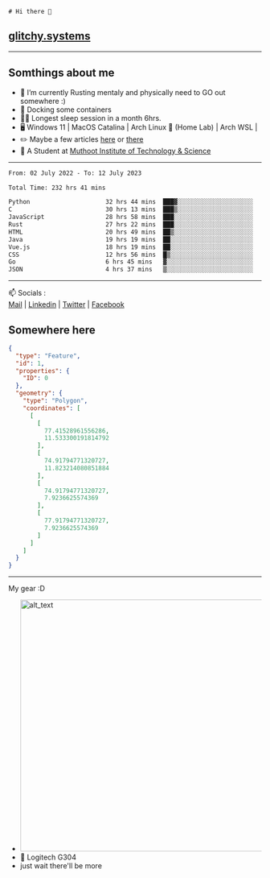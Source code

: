 ```
# Hi there 👋
```
## [glitchy.systems](https://glitchy.systems)
---

## Somthings about me



- 🌱 I’m currently Rusting mentaly and physically need to GO out somewhere :)
- 🐋 Docking some containers
- 😶‍🌫️ Longest sleep session in a month 6hrs.
- 🖥️ Windows 11 | MacOS Catalina | Arch Linux 🦩 (Home Lab) | Arch WSL |
- ✏️ Maybe a few articles [here](https://medium.com/@advaithnarayanan8) or [there](https://medium.com/@advaithnarayanan8)
- 📑 A Student at [Muthoot Institute of Technology & Science](https://mgmits.ac.in/)



---

<!--START_SECTION:waka-->

```txt
From: 02 July 2022 - To: 12 July 2023

Total Time: 232 hrs 41 mins

Python                     32 hrs 44 mins  ███▓░░░░░░░░░░░░░░░░░░░░░   14.07 %
C                          30 hrs 13 mins  ███▒░░░░░░░░░░░░░░░░░░░░░   12.99 %
JavaScript                 28 hrs 58 mins  ███░░░░░░░░░░░░░░░░░░░░░░   12.45 %
Rust                       27 hrs 22 mins  ███░░░░░░░░░░░░░░░░░░░░░░   11.77 %
HTML                       20 hrs 49 mins  ██▒░░░░░░░░░░░░░░░░░░░░░░   08.95 %
Java                       19 hrs 19 mins  ██░░░░░░░░░░░░░░░░░░░░░░░   08.30 %
Vue.js                     18 hrs 19 mins  ██░░░░░░░░░░░░░░░░░░░░░░░   07.88 %
CSS                        12 hrs 56 mins  █▒░░░░░░░░░░░░░░░░░░░░░░░   05.57 %
Go                         6 hrs 45 mins   ▓░░░░░░░░░░░░░░░░░░░░░░░░   02.90 %
JSON                       4 hrs 37 mins   ▒░░░░░░░░░░░░░░░░░░░░░░░░   01.99 %
```

<!--END_SECTION:waka-->

---

📫 Socials :<br>
[Mail](mailto:advaithnarayanan8@gmail.com) | [Linkedin](https://www.linkedin.com/in/advaith-narayanan-a72152214/) | [Twitter](https://twitter.com/advaithnarayan) | [Facebook](https://screenmessage.com/qinq)

## Somewhere here

```geojson
{
  "type": "Feature",
  "id": 1,
  "properties": {
    "ID": 0
  },
  "geometry": {
    "type": "Polygon",
    "coordinates": [
      [
        [
          77.41528961556286,
          11.533300191814792
        ],
        [
          74.91794771320727,
          11.823214080851884
        ],
        [
          74.91794771320727,
          7.9236625574369
        ],
        [
          77.91794771320727,
          7.9236625574369
        ]
      ]
    ]
  }
}
```


--- 
My gear :D

- [<img alt="alt_text" width="500px" src="https://valid.x86.fr/cache/banner/xv24bv-6.png" />](https://valid.x86.fr/xv24bv)
- 🐁 Logitech G304
- just wait there'll be more

